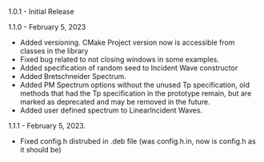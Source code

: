 
1.0.1 - Initial Release 

1.1.0 - February 5, 2023
- Added versioning. CMake Project version now is accessible from classes in the library
- Fixed bug related to not closing windows in some examples.
- Added specification of random seed to Incident Wave constructor
- Added Bretschneider Spectrum.
- Added PM Spectrum options without the unused Tp specification, old methods that had the Tp specification in the prototype remain, but are marked as deprecated and may be removed in the future.
- Added user defined spectrum to LinearIncident Waves.

1.1.1 - February 5, 2023.
- Fixed config.h distrubed in .deb file (was config.h.in, now is config.h as it should be)
